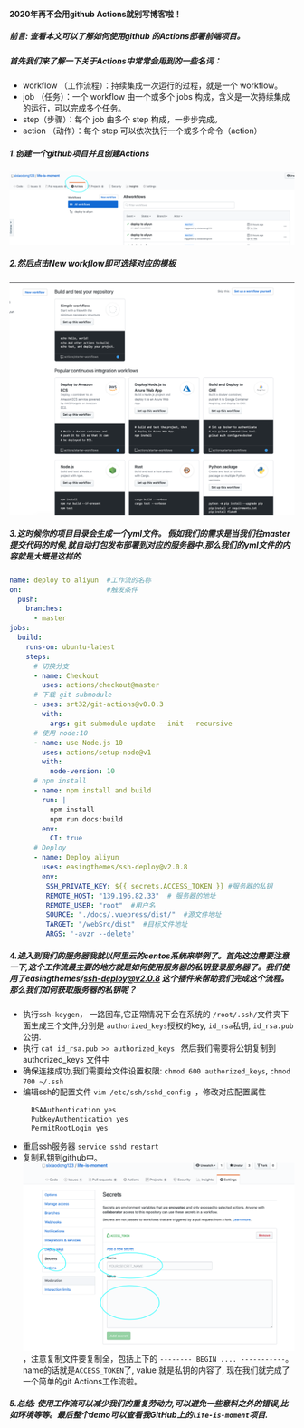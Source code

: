 #### 2020年再不会用github Actions就别写博客啦！

##### 前言: 查看本文可以了解如何使用github 的Actions部署前端项目。

##### 首先我们来了解一下关于Actions中常常会用到的一些名词：
 - workflow （工作流程）：持续集成一次运行的过程，就是一个 workflow。
 - job （任务）：一个 workflow 由一个或多个 jobs 构成，含义是一次持续集成的运行，可以完成多个任务。
 - step（步骤）：每个 job 由多个 step 构成，一步步完成。
 - action （动作）：每个 step 可以依次执行一个或多个命令（action）

##### 1.创建一个github项目并且创建Actions
![image](./imgs/git-Actions.png)

##### 2.然后点击New workflow即可选择对应的模板
![image](./imgs/template.png)

##### 3.这时候你的项目目录会生成一个yml文件。 假如我们的需求是当我们往master提交代码的时候,就自动打包发布部署到对应的服务器中.那么我们的yml文件的内容就是大概是这样的

```yml
name: deploy to aliyun  #工作流的名称
on:                     #触发条件
  push:
    branches:
      - master
jobs:
  build:
    runs-on: ubuntu-latest
    steps:
      # 切换分支
      - name: Checkout
        uses: actions/checkout@master 
      # 下载 git submodule
      - uses: srt32/git-actions@v0.0.3
        with:
          args: git submodule update --init --recursive
      # 使用 node:10
      - name: use Node.js 10
        uses: actions/setup-node@v1
        with:
          node-version: 10
      # npm install
      - name: npm install and build
        run: |
          npm install
          npm run docs:build
        env:
          CI: true
      # Deploy
      - name: Deploy aliyun
        uses: easingthemes/ssh-deploy@v2.0.8  
        env:
         SSH_PRIVATE_KEY: ${{ secrets.ACCESS_TOKEN }} #服务器的私钥
         REMOTE_HOST: "139.196.82.33"  # 服务器的地址
         REMOTE_USER: "root"  #用户名
         SOURCE: "./docs/.vuepress/dist/"  #源文件地址
         TARGET: "/webSrc/dist"  #目标文件地址
         ARGS: '-avzr --delete'
```

##### 4.进入到我们的服务器我就以阿里云的centos系统来举例了。首先这边需要注意一下,这个工作流最主要的地方就是如何使用服务器的私钥登录服务器了。我们使用了easingthemes/ssh-deploy@v2.0.8 这个插件来帮助我们完成这个流程。那么我们如何获取服务器的私钥呢？
  - 执行` ssh-keygen `， 一路回车,它正常情况下会在系统的 `/root/.ssh/`文件夹下面生成三个文件,分别是 ` authorized_keys `授权的key, ` id_rsa `私钥, ` id_rsa.pub `公钥.
  - 执行 `cat id_rsa.pub >> authorized_keys ` 然后我们需要将公钥复制到authorized_keys 文件中
  - 确保连接成功,我们需要给文件设置权限: ``` chmod 600 authorized_keys ```, ``` chmod 700 ~/.ssh ```
  - 编辑ssh的配置文件  `vim /etc/ssh/sshd_config `，修改对应配置属性 
    ```
      RSAAuthentication yes
      PubkeyAuthentication yes
      PermitRootLogin yes 
    ```
  - 重启ssh服务器 ` service sshd restart `
  - 复制私钥到github中。 ![image](./imgs/secrets.png)，注意复制文件要复制全，包括上下的  ``` -------- BEGIN .... ----------- ```。name的话就是` ACCESS_TOKEN `了, value 就是私钥的内容了, 现在我们就完成了一个简单的git Actions工作流啦。


##### 5.总结: 使用工作流可以减少我们的重复劳动力,可以避免一些意料之外的错误,比如环境等等。最后整个demo可以查看我GitHub上的` life-is-moment `项目.
  